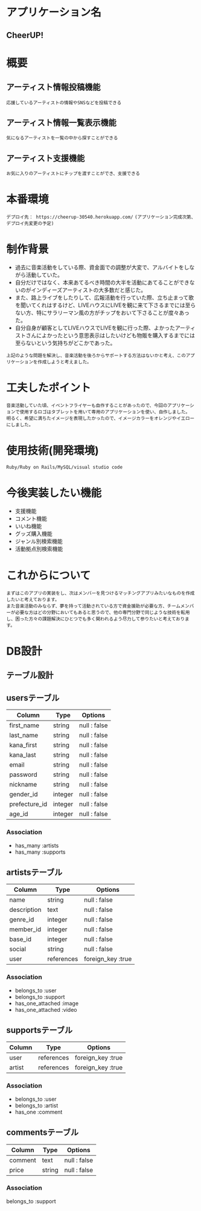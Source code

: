 # アプリケーション名
##   CheerUP!

# 概要
## アーティスト情報投稿機能
 `応援しているアーティストの情報やSNSなどを投稿できる`
## アーティスト情報一覧表示機能
 `気になるアーティストを一覧の中から探すことができる`
## アーティスト支援機能
 `お気に入りのアーティストにチップを渡すことができ、支援できる`

# 本番環境
  `デプロイ先： https://cheerup-30540.herokuapp.com/`
  `(アプリケーション完成次第、デプロイ先変更の予定)`

# 制作背景
  - 過去に音楽活動をしている際、資金面での調整が大変で、アルバイトをしながら活動していた。
  - 自分だけではなく、本来あてるべき時間の大半を活動にあてることができないのがインディーズアーティストの大多数だと感じた。
  - また、路上ライブをしたりして、広報活動を行っていた際、立ち止まって歌を聞いてくれはするけど、LIVEハウスにLIVEを観に来て下さるまでには至らない方、特にサラリーマン風の方がチップをおいて下さることが度々あった。
  - 自分自身が顧客としてLIVEハウスでLIVEを観に行った際、よかったアーティストさんによかったという意思表示はしたいけども物販を購入するまでには至らないという気持ちがどこかであった。

  `上記のような問題を解決し、音楽活動を後ろからサポートする方法はないかと考え、このアプリケーションを作成しようと考えました。`

# 工夫したポイント
  `音楽活動していた頃、イベントフライヤーも自作することがあったので、今回のアプリケーションで使用するロゴはタブレットを用いて専用のアプリケーションを使い、自作しました。`<br>
  `明るく、希望に満ちたイメージを表現したかったので、イメージカラーをオレンジやイエローにしました。`

# 使用技術(開発環境)
 `Ruby/Ruby on Rails/MySQL/visual studio code`

# 今後実装したい機能
 - 支援機能
 - コメント機能
 - いいね機能
 - グッズ購入機能
 - ジャンル別検索機能
 - 活動拠点別検索機能


# これからについて
 `まずはこのアプリの実装をし、次はメンバーを見つけるマッチングアプリみたいなものを作成したいと考えております。`<br>
 `また音楽活動のみならず、夢を持って活動されている方で資金援助が必要な方、チームメンバーが必要な方はどの分野においてもあると思うので、他の専門分野で同じような技術を転用し、困った方々の課題解決にひとつでも多く関われるよう尽力して参りたいと考えております。`



# DB設計

## テーブル設計
  
## usersテーブル

| Column        | Type    | Options       |
| ------------- | ------- | ------------- |
| first_name    | string  | null : false  |
| last_name     | string  | null : false  |
| kana_first    | string  | null : false  |
| kana_last     | string  | null : false  |
| email         | string  | null : false  |
| password      | string  | null : false  |
| nickname      | string  | null : false  |
| gender_id     | integer | null : false  |
| prefecture_id | integer | null : false  |
| age_id        | integer | null : false  |


  ### Association

  - has_many  :artists
  - has_many  :supports


  ## artistsテーブル

| Column        | Type       | Options          |
| ------------- | ---------- | ---------------- |
| name          | string     | null : false     |
| description   | text       | null : false     |
| genre_id      | integer    | null : false     |
| member_id     | integer    | null : false     |
| base_id       | integer    | null : false     |
| social        | string     | null : false     |
| user          | references | foreign_key :true|

  ### Association

  - belongs_to        :user
  - belongs_to        :support
  - has_one_attached  :image
  - has_one_attached  :video


  ## supportsテーブル

| Column               | Type       | Options          |
| -------------------- | ---------- | ---------------- |
| user                 | references | foreign_key :true|
| artist               | references | foreign_key :true|

  ### Association

  - belongs_to :user
  - belongs_to :artist
  - has_one    :comment


  ## commentsテーブル

| Column               | Type       | Options          |
| -------------------- | ---------- | -----------------|
| comment              | text       | null : false     |
| price                | string     | null : false     |

  ### Association

  belongs_to   :support




